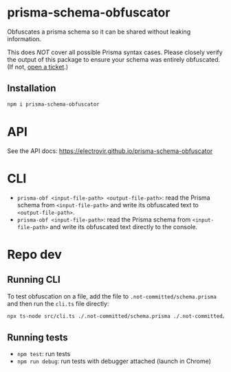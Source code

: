 # prisma-schema-obfuscator

Obfuscates a prisma schema so it can be shared without leaking information.

This does _NOT_ cover all possible Prisma syntax cases. Please closely verify the output of this package to ensure your schema was entirely obfuscated. (If not, [open a ticket](https://github.com/electrovir/prisma-schema-obfuscator/issues/new).)

## Installation

```sh
npm i prisma-schema-obfuscator
```

# API

See the API docs: https://electrovir.github.io/prisma-schema-obfuscator

# CLI

-   `prisma-obf <input-file-path> <output-file-path>`: read the Prisma schema from `<input-file-path>` and write its obfuscated text to `<output-file-path>`.
-   `prisma-obf <input-file-path>`: read the Prisma schema from `<input-file-path>` and write its obfuscated text directly to the console.

# Repo dev

## Running CLI

To test obfuscation on a file, add the file to `.not-committed/schema.prisma` and then run the `cli.ts` file directly:

```sh
npx ts-node src/cli.ts ./.not-committed/schema.prisma ./.not-committed/schema-obfuscated.prisma
```

## Running tests

-   `npm test`: run tests
-   `npm run debug`: run tests with debugger attached (launch in Chrome)
